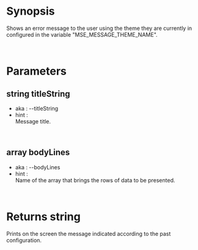 # Synopsis

Shows an error message to the user using the theme they are currently in 
configured in the variable "MSE_MESSAGE_THEME_NAME".



&nbsp;

# Parameters

## string titleString

- aka       : --titleString
- hint      :  
  Message title.


&nbsp;

## array bodyLines

- aka       : --bodyLines
- hint      :  
  Name of the array that brings the rows of data to be presented.



&nbsp;

# Returns string

Prints on the screen the message indicated according to the past configuration.